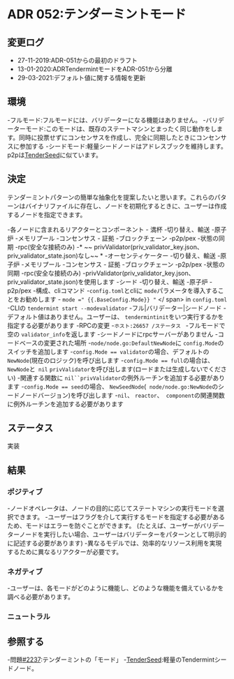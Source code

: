 # ADR 052:テンダーミントモード

## 変更ログ

* 27-11-2019:ADR-051からの最初のドラフト
* 13-01-2020:ADRTendermintモードをADR-051から分離
* 29-03-2021:デフォルト値に関する情報を更新

## 環境

-フルモード:フルモードには、バリデーターになる機能はありません。
-バリデーターモード:このモードは、既存のステートマシンとまったく同じ動作をします。同時に投票せずにコンセンサスを作成し、完全に同期したときにコンセンサスに参加する
-シードモード:軽量シードノードはアドレスブックを維持します。p2pは[TenderSeed](https://gitlab.com/polychainlabs/tenderseed)に似ています。

## 決定

テンダーミントパターンの簡単な抽象化を提案したいと思います。これらのパターンはバイナリファイルに存在し、ノードを初期化するときに、ユーザーは作成するノードを指定できます。

-各ノードに含まれるリアクターとコンポーネント
    - 満杯
        -切り替え、輸送
        -原子炉
          -メモリプール
          -コンセンサス
          - 証拠
          -ブロックチェーン
          -p2p/pex
          -状態の同期
        -rpc(安全な接続のみ)
        -* ~~ privValidator(priv_validator_key.json、priv_validator_state.json)なし~~ *
    -オーセンティケーター
        -切り替え、輸送
        -原子炉
          -メモリプール
          -コンセンサス
          - 証拠
          -ブロックチェーン
          -p2p/pex
          -状態の同期
        -rpc(安全な接続のみ)
        -privValidator(priv_validator_key.json、priv_validator_state.json)を使用します
    -シード
        -切り替え、輸送
        -原子炉
           -p2p/pex
-構成、cliコマンド
    -`config.toml`とcliに `mode`パラメータを導入することをお勧めします
    -<span v-pre> `mode =" {{.BaseConfig.Mode}} "` </ span> in `config.toml`
    -CLIの `tendermint start --modevalidator`
    -フル|バリデーター|シードノード
    -デフォルト値はありません。ユーザーは、 `tendermintinit`をいつ実行するかを指定する必要があります
-RPCの変更
    -`ホスト:26657 /ステータス `
        -フルモードで空の `validator_info`を返します
    -シードノードにrpcサーバーがありません
-コードベースの変更された場所
    -`node/node.go:DefaultNewNode`に `config.Mode`のスイッチを追加します
    -`config.Mode == validator`の場合、デフォルトの `NewNode`(現在のロジック)を呼び出します
    -`config.Mode == full`の場合は、 `NewNode`と` nil` `privValidator`を呼び出します(ロードまたは生成しないでください)
        -関連する関数に `nil``privValidator`の例外ルーチンを追加する必要があります
    -`config.Mode == seed`の場合、 `NewSeedNode`(` node/node.go:NewNode`のシードノードバージョン)を呼び出します
        -`nil`、 `reactor`、` component`の関連関数に例外ルーチンを追加する必要があります

## ステータス

実装

## 結果

### ポジティブ

-ノードオペレータは、ノードの目的に応じてステートマシンの実行モードを選択できます。
-ユーザーはフラグを介して実行するモードを指定する必要があるため、モードはエラーを防ぐことができます。 (たとえば、ユーザーがバリデーターノードを実行したい場合、ユーザーはバリデーターをパターンとして明示的に記述する必要があります)
-異なるモデルでは、効率的なリソース利用を実現するために異なるリアクターが必要です。

### ネガティブ

-ユーザーは、各モードがどのように機能し、どのような機能を備えているかを調べる必要があります。

### ニュートラル

## 参照する

-問題[#2237](https://github.com/tendermint/tendermint/issues/2237):テンダーミントの「モード」
-[TenderSeed](https://gitlab.com/polychainlabs/tenderseed):軽量のTendermintシードノード。
